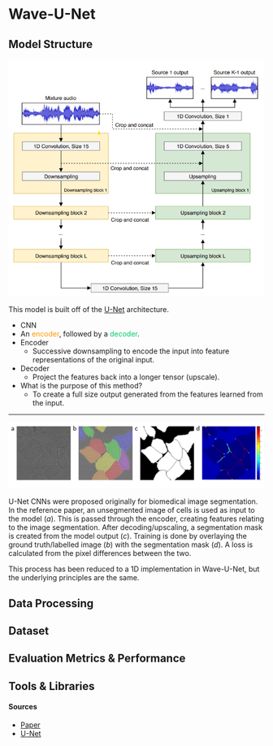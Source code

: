 <style>
y { color: #ff9900 }
g { color: #00cc66 }
</style>


# Wave-U-Net


## Model Structure
![Model Layers](./images/wun-model-layers.png)

This model is built off of the [U-Net](https://en.wikipedia.org/wiki/U-Net) architecture.

- CNN
- An <y>encoder</y>, followed by a <g>decoder</g>.
- Encoder
  - Successive downsampling to encode the input into feature representations of the original input.
- Decoder
  - Project the features back into a longer tensor (upscale).
-  What is the purpose of this method?
   -  To create a full size output generated from the features learned from the input.

---

![U-net demo](./images/wun-unet-images.png)

U-Net CNNs were proposed originally for biomedical image segmentation. In the reference paper, an unsegmented image of cells is used as input to the model $(a)$. This is passed through the encoder, creating features relating to the image segmentation. After decoding/upscaling, a segmentation mask is created from the model output $(c)$. Training is done by overlaying the ground truth/labelled image $(b)$ with the segmentation mask $(d)$. A loss is calculated from the pixel differences between the two. 

This process has been reduced to a 1D implementation in Wave-U-Net, but the underlying principles are the same.

## Data Processing

## Dataset

## Evaluation Metrics & Performance

## Tools & Libraries 

#### Sources
- [Paper](https://arxiv.org/pdf/1806.03185.pdf)
- [U-Net](https://en.wikipedia.org/wiki/U-Net)